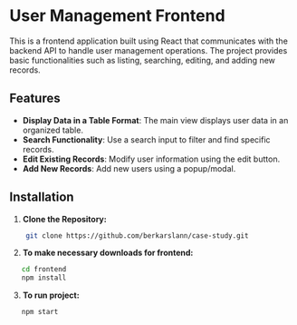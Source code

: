 # User Management Frontend

This is a frontend application built using React that communicates with the backend API to handle user management operations. The project provides basic functionalities such as listing, searching, editing, and adding new records.

## Features

- **Display Data in a Table Format**: The main view displays user data in an organized table.
- **Search Functionality**: Use a search input to filter and find specific records.
- **Edit Existing Records**: Modify user information using the edit button.
- **Add New Records**: Add new users using a popup/modal.

## Installation

1. **Clone the Repository:**
```bash
    git clone https://github.com/berkarslann/case-study.git
```
2. **To make necessary downloads for frontend:**
```bash
   cd frontend
   npm install
``` 
3. **To run project:**
```bash
   npm start
``` 